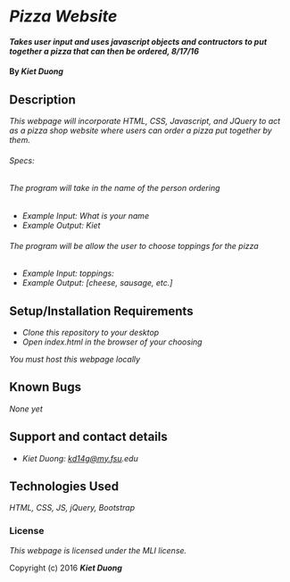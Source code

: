 # _Pizza Website_

#### _Takes user input and uses javascript objects and contructors to put together a pizza that can then be ordered, 8/17/16_

#### By _**Kiet Duong**_

## Description

_This webpage will incorporate HTML, CSS, Javascript, and JQuery to act as a pizza shop website where users can order a pizza put together by them._

###### Specs:

###### The program will take in the name of the person ordering
* _Example Input: What is your name_
* _Example Output: Kiet_

###### The program will be allow the user to choose toppings for the pizza
* _Example Input: toppings:_
* _Example Output: [cheese, sausage, etc.]_


## Setup/Installation Requirements

* _Clone this repository to your desktop_
* _Open index.html in the browser of your choosing_

_You must host this webpage locally_

## Known Bugs

_None yet_

## Support and contact details

* _Kiet Duong: kd14g@my.fsu.edu_

## Technologies Used

_HTML,
CSS,
JS,
jQuery,
Bootstrap_

### License

*This webpage is licensed under the MLI license.*

Copyright (c) 2016 **_Kiet Duong_**
